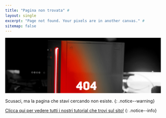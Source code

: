 ```yaml
---
title: "Pagina non trovata" #
layout: single
excerpt: "Page not found. Your pixels are in another canvas." #
sitemap: false
---
```


![404](/images/404.jpg)

Scusaci, ma la pagina che stavi cercando non esiste.
{: .notice--warning}

[Clicca qui per vedere tutti i nostri tutorial che trovi sul sito!](site-navigation)
{: .notice--info}
